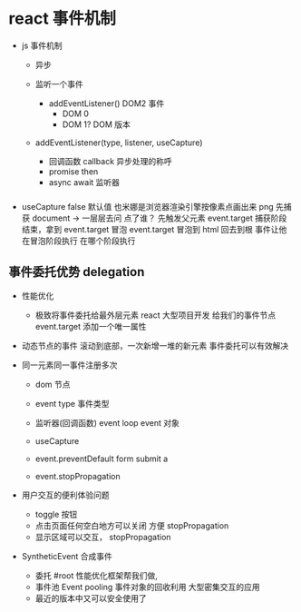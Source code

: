 # react 事件机制

- js 事件机制

  - 异步
  - 监听一个事件

    - addEventListener()
      DOM2 事件
      - DOM 0
        <a onclick="doSomething()"></a>
      - DOM 1? DOM 版本

  - addEventListener(type, listener, useCapture)
    - 回调函数 callback 异步处理的称呼
    - promise then
    - async await
      监听器

###

- useCapture false 默认值
  也米娜是浏览器渲染引擎按像素点画出来 png
  先捕获 document -> 一层层去问
  点了谁？
  先触发父元素
  event.target
  捕获阶段结束，拿到 event.target
  冒泡
  event.target 冒泡到 html 回去到根
  事件让他在冒泡阶段执行
  在哪个阶段执行

## 事件委托优势 delegation

- 性能优化
  - 极致将事件委托给最外层元素
    react 大型项目开发
    给我们的事件节点 event.target 添加一个唯一属性
- 动态节点的事件
  滚动到底部，一次新增一堆的新元素
  事件委托可以有效解决
- 同一元素同一事件注册多次

  - dom 节点
  - event type 事件类型
  - 监听器(回调函数) event loop
    event 对象
  - useCapture

  - event.preventDefault
    form submit
    a
  - event.stopPropagation

- 用户交互的便利体验问题

  - toggle 按钮
  - 点击页面任何空白地方可以关闭 方便 stopPropagation
  - 显示区域可以交互， stopPropagation

- SyntheticEvent 合成事件
  - 委托 #root
    性能优化框架帮我们做,
  - 事件池 Event pooling
    事件对象的回收利用
    大型密集交互的应用
  - 最近的版本中又可以安全使用了
